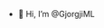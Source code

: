 - 👋 Hi, I’m @GjorgjiML

<!---
GjorgjiML/GjorgjiML is a ✨ special ✨ repository because its `README.md` (this file) appears on your GitHub profile.
You can click the Preview link to take a look at your changes.
--->

